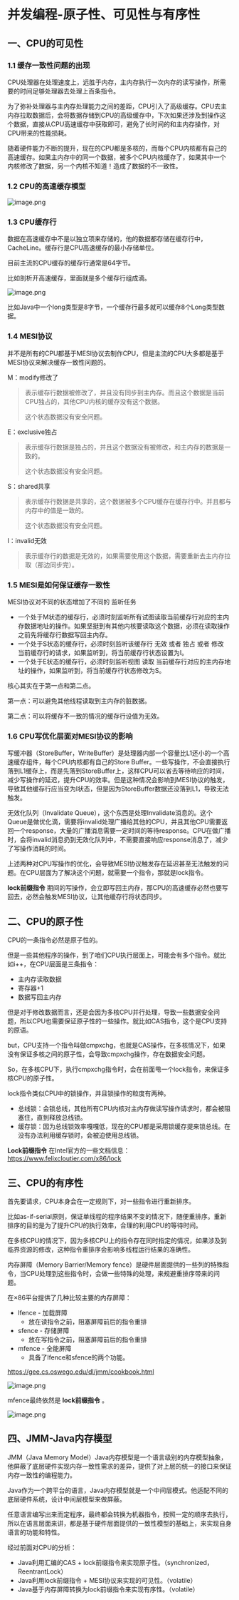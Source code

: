 # 并发编程-原子性、可见性与有序性

## 一、CPU的可见性

### 1.1 缓存一致性问题的出现

CPU处理器在处理速度上，远胜于内存，主内存执行一次内存的读写操作，所需要的时间足够处理器去处理上百条指令。

为了弥补处理器与主内存处理能力之间的差距，CPU引入了高级缓存。CPU去主内存拉取数据后，会将数据存储到CPU的高级缓存中，下次如果还涉及到操作这个数据，直接从CPU高速缓存中获取即可，避免了长时间的和主内存操作，对CPU带来的性能损耗。

随着硬件能力不断的提升，现在的CPU都是多核的，而每个CPU内核都有自己的高速缓存。如果主内存中的同一个数据，被多个CPU内核缓存了，如果其中一个内核修改了数据，另一个内核不知道！造成了数据的不一致性。

### 1.2 CPU的高速缓存模型

![image.png](https://fynotefile.oss-cn-zhangjiakou.aliyuncs.com/fynote/fyfile/2746/1700651989089/29e2184a9c6843ab8122a8ec0f01493b.png)

### 1.3 CPU缓存行

数据在高速缓存中不是以独立项来存储的，他的数据都存储在缓存行中，CacheLine。缓存行是CPU高速缓存的最小存储单位。

目前主流的CPU缓存的缓存行通常是64字节。

比如剖析开高速缓存，里面就是多个缓存行组成滴。

![image.png](https://fynotefile.oss-cn-zhangjiakou.aliyuncs.com/fynote/fyfile/2746/1700651989089/073e658170334167bd2750743a549176.png)

比如Java中一个long类型是8字节，一个缓存行最多就可以缓存8个Long类型数据。

### 1.4 MESI协议

并不是所有的CPU都基于MESI协议去制作CPU，但是主流的CPU大多都是基于MESI协议来解决缓存一致性问题的。

M：modify修改了

> 表示缓存行数据被修改了，并且没有同步到主内存。而且这个数据是当前CPU独占的，其他CPU内核的缓存没有这个数据。
>
> 这个状态数据没有安全问题。

E：exclusive独占

> 表示缓存行数据是独占的，并且这个数据没有被修改，和主内存的数据是一致的。
>
> 这个状态数据没有安全问题。

S：shared共享

> 表示缓存行数据是共享的，这个数据被多个CPU缓存在缓存行中。并且都与内存中的值是一致的。
>
> 这个状态数据没有安全问题。

I：invalid无效

> 表示缓存行的数据是无效的，如果需要使用这个数据，需要重新去主内存拉取（那边同步完）。

### 1.5 MESI是如何保证缓存一致性

MESI协议对不同的状态增加了不同的 监听任务

* 一个处于M状态的缓存行，必须时刻监听所有试图读取当前缓存行对应的主内存数据地址的操作。如果坚挺到有其他内核要读取这个数据，必须在读取操作之前先将缓存行数据写回主内存。
* 一个处于S状态的缓存行，必须时刻监听该缓存行 无效 或者 独占 或者 修改 当前缓存行的请求，如果监听到，将当前缓存行状态设置为I。
* 一个处于E状态的缓存行，必须时刻监听视图 读取 当前缓存行对应的主内存地址的操作，如果监听到，将当前缓存行状态修改为S。

核心其实在于第一点和第二点。

第一点：可以避免其他线程读取到主内存的脏数据。

第二点：可以将缓存不一致的情况的缓存行设值为无效。

### 1.6 CPU写优化层面对MESI协议的影响

写缓冲器（StoreBuffer，WriteBuffer）是处理器内部一个容量比L1还小的一个高速缓存组件，每个CPU内核都有自己的Store Buffer。一些写操作，不会直接执行落到L1缓存上，而是先落到StoreBuffer上，这样CPU可以省去等待响应的时间，减少写操作的延迟，提升CPU的效率。但是这种情况会影响到MESI协议的触发，导致其他缓存行应当变为I状态，但是因为StoreBuffer数据还没落到L1，导致无法触发。

无效化队列（Invalidate Queue），这个东西是处理Invalidate消息的。这个Queue是做优化滴，需要将invalid处理广播给其他的CPU，并且其他CPU需要返回一个response，大量的广播消息需要一定时间的等待response。CPU在做广播时，会将invalid消息扔到无效化队列中，不需要直接响应response消息了，减少了写操作消耗的时间。

上述两种对CPU写操作的优化，会导致MESI协议触发存在延迟甚至无法触发的问题。在CPU层面为了解决这个问题，就需要一个指令，那就是lock指令。

**lock前缀指令** 期间的写操作，会立即写回主内存，那CPU的高速缓存必然也要写回去，必然会触发MESI协议，让其他缓存行将状态同步。

## 二、CPU的原子性

CPU的一条指令必然是原子性的。

但是一些其他程序的操作，到了咱们CPU执行层面上，可能会有多个指令。就比如i++，在CPU层面是三条指令：

* 主内存读取数据
* 寄存器+1
* 数据写回主内存

但是对于修改数据而言，还是会因为多核CPU并行处理，导致一些数据安全问题，所以CPU也需要保证原子性的一些操作。就比如CAS指令，这个是CPU支持的原语。

but，CPU支持一个指令叫做cmpxchg，也就是CAS操作，在多核情况下，如果没有保证多核之间的原子性，会导致cmpxchg操作，存在数据安全问题。

So，在多核CPU下，执行cmpxchg指令时，会在前面甩一个lock指令，来保证多核CPU的原子性。

lock指令类似CPU中的锁操作，并且锁操作的粒度有两种。

* 总线锁：会锁总线，其他所有CPU内核对主内存做读写操作请求时，都会被阻塞住，直到释放总线锁。
* 缓存锁：因为总线锁效率嘎嘎低，现在的CPU都是采用锁缓存提来锁总线。在没有办法利用缓存锁时，会被迫使用总线锁。

**Lock前缀指令** 在Intel官方的一些文档信息：https://www.felixcloutier.com/x86/lock

## 三、CPU的有序性

首先要请求，CPU本身会在一定规则下，对一些指令进行重新排序。

比如as-if-serial原则，保证单线程的程序结果不变的情况下，随便重排序。重新排序的目的是为了提升CPU的执行效率，合理的利用CPU的等待时间。

在多核CPU的情况下，因为多核CPU上的指令存在同时指定的情况，如果涉及到临界资源的修改，这种指令重排序会影响多线程运行结果的准确性。

内存屏障（Memory Barrier/Memory fence）是硬件层面提供的一些列的特殊指令，当CPU处理到这些指令时，会做一些特殊的处理，来规避重排序带来的问题。

在×86平台提供了几种比较主要的内存屏障：

* lfence - 加载屏障
  * 放在读指令之前，阻塞屏障前后的指令重排
* sfence - 存储屏障
  * 放在写指令之前，阻塞屏障前后的指令重排
* mfence - 全能屏障
  * 具备了lfence和sfence的两个功能。

https://gee.cs.oswego.edu/dl/jmm/cookbook.html

![image.png](https://fynotefile.oss-cn-zhangjiakou.aliyuncs.com/fynote/fyfile/2746/1700651989089/ae3649e78d1e4ba0bbd975c530636687.png)

mfence最终依然是 **lock前缀指令** 。

![image.png](https://fynotefile.oss-cn-zhangjiakou.aliyuncs.com/fynote/fyfile/2746/1700651989089/3771e17eb3eb429ea504487b6ab772e9.png)

## 四、JMM-Java内存模型

JMM（Java Memory Model）Java内存模型是一个语言级别的内存模型抽象，他屏蔽了底层硬件实现内存一致性需求的差异，提供了对上层的统一的接口来保证内存一致性的编程能力。

Java作为一个跨平台的语言，Java内存模型就是一个中间层模式。他适配不同的底层硬件系统，设计中间层模型来做屏蔽。

任意语言编写出来而定程序，最终都会转换为机器指令，按照一定的顺序去执行，所以在语言层面来讲，都是基于硬件层面提供的一致性模型的基础上，来实现自身语言的功能和特性。

经过前面对CPU的分析：

* Java利用汇编的CAS + lock前缀指令来实现原子性。（synchronized，ReentrantLock）
* Java利用lock前缀指令 + MESI协议来实现的可见性。（volatile）
* Java基于内存屏障转换为lock前缀指令来实现有序性。（volatile）
